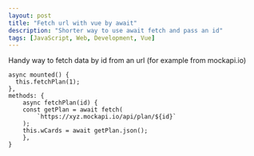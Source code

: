 ```yaml
---
layout: post
title: "Fetch url with vue by await"
description: "Shorter way to use await fetch and pass an id"
tags: [JavaScript, Web, Development, Vue]
---
```


Handy way to fetch data by id from an url (for example from mockapi.io)

```
async mounted() {
  this.fetchPlan(1);
},
methods: {
    async fetchPlan(id) {
    const getPlan = await fetch(
        `https://xyz.mockapi.io/api/plan/${id}`
    );
    this.wCards = await getPlan.json();
    },
}
```